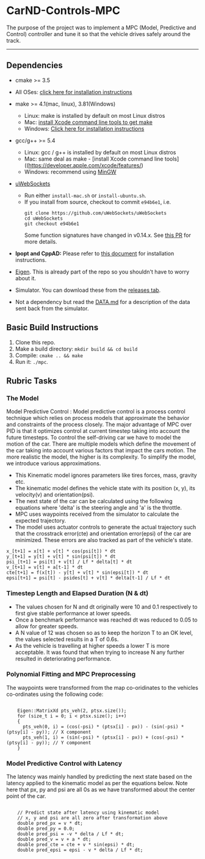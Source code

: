 # CarND-Controls-MPC

The purpose of the project was to implement a MPC (Model, Predictive and Control) controller and tune it so that the vehicle drives safely around the track.

---

## Dependencies

* cmake >= 3.5
 * All OSes: [click here for installation instructions](https://cmake.org/install/)
* make >= 4.1(mac, linux), 3.81(Windows)
  * Linux: make is installed by default on most Linux distros
  * Mac: [install Xcode command line tools to get make](https://developer.apple.com/xcode/features/)
  * Windows: [Click here for installation instructions](http://gnuwin32.sourceforge.net/packages/make.htm)
* gcc/g++ >= 5.4
  * Linux: gcc / g++ is installed by default on most Linux distros
  * Mac: same deal as make - [install Xcode command line tools]((https://developer.apple.com/xcode/features/)
  * Windows: recommend using [MinGW](http://www.mingw.org/)
* [uWebSockets](https://github.com/uWebSockets/uWebSockets)
  * Run either `install-mac.sh` or `install-ubuntu.sh`.
  * If you install from source, checkout to commit `e94b6e1`, i.e.
    ```
    git clone https://github.com/uWebSockets/uWebSockets
    cd uWebSockets
    git checkout e94b6e1
    ```
    Some function signatures have changed in v0.14.x. See [this PR](https://github.com/udacity/CarND-MPC-Project/pull/3) for more details.

* **Ipopt and CppAD:** Please refer to [this document](https://github.com/udacity/CarND-MPC-Project/blob/master/install_Ipopt_CppAD.md) for installation instructions.
* [Eigen](http://eigen.tuxfamily.org/index.php?title=Main_Page). This is already part of the repo so you shouldn't have to worry about it.
* Simulator. You can download these from the [releases tab](https://github.com/udacity/self-driving-car-sim/releases).
* Not a dependency but read the [DATA.md](./DATA.md) for a description of the data sent back from the simulator.


## Basic Build Instructions

1. Clone this repo.
2. Make a build directory: `mkdir build && cd build`
3. Compile: `cmake .. && make`
4. Run it: `./mpc`.

## Rubric Tasks


### The Model

Model Predictive Control : Model predictive control is a process control technique which relies on process models that approximate the behavior and constraints of the process closely. The major advantage of MPC over PID is that it optimizes control at current timestep taking into account the future timesteps. To control the self-driving car we have to model the motion of the car. There are multiple models which define the movement of the car taking into account various factors that impact the cars motion. The more realistic the model, the higher is its complexity. To simplify the model, we introduce various approximations.

* This Kinematic model ignores parameters like tires forces, mass, gravity etc. 
* The kinematic model defines the vehicle state with its position (x, y), its velocity(v) and orientation(psi). 
* The next state of the car can be calculated using the following equations where 'delta' is the steering angle and 'a' is the throttle.
* MPC uses waypoints received from the simulator to calculate the expected trajectory. 
* The model uses actuator controls to generate the actual trajectory such that the crosstrack error(cte) and orientation error(epsi) of the car are minimized. These errors are also tracked as part of the vehicle's state.

~~~
x_[t+1] = x[t] + v[t] * cos(psi[t]) * dt
y_[t+1] = y[t] + v[t] * sin(psi[t]) * dt
psi_[t+1] = psi[t] + v[t] / Lf * delta[t] * dt
v_[t+1] = v[t] + a[t-1] * dt
cte[t+1] = f(x[t]) - y[t] + v[t] * sin(epsi[t]) * dt
epsi[t+1] = psi[t] - psides[t] + v[t] * delta[t-1] / Lf * dt
~~~

### Timestep Length and Elapsed Duration (N & dt)

* The values chosen for N and dt originally were 10 and 0.1 respectively to first give stable performance at lower speeds.
* Once a benchmark performance was reached dt was reduced to 0.05 to allow for greater speeds. 
* A N value of 12 was chosen so as to keep the horizon T to an OK level, the values selected results in a T of 0.6s. 
* As the vehicle is travelling at higher speeds a lower T is more acceptable. It was found that when trying to increase N any further resulted in deteriorating performance.

### Polynomial Fitting and MPC Preprocessing

The waypoints were transformed from the map co-oridinates to the vehicles co-ordinates using the following code:

~~~

	Eigen::MatrixXd pts_veh(2, ptsx.size());
	for (size_t i = 0; i < ptsx.size(); i++)
	{
	  pts_veh(0, i) = (cos(-psi) * (ptsx[i] - px)) - (sin(-psi) * (ptsy[i] - py)); // X component
	  pts_veh(1, i) = (sin(-psi) * (ptsx[i] - px)) + (cos(-psi) * (ptsy[i] - py)); // Y component
	}

~~~


### Model Predictive Control with Latency

The latency was mainly handled by predicting the next state based on the latency applied to the kinematic model as per the equations below. Note here that px, py and psi are all 0s as we have transformed about the center point of the car.

~~~

	// Predict state after latency using kinematic model
	// x, y and psi are all zero after transformation above
	double pred_px = v * dt;
	double pred_py = 0.0; 
	double pred_psi = -v * delta / Lf * dt;
	double pred_v = v + a * dt;
	double pred_cte = cte + v * sin(epsi) * dt;
	double pred_epsi = epsi - v * delta / Lf * dt;

~~~

